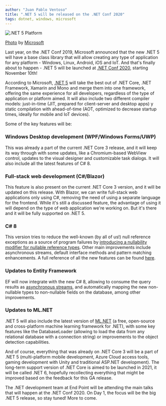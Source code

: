 ```yaml
---
author: "Juan Pablo Ventoso"
title: ".NET 5 will be released on the .NET Conf 2020"
tags: dotnet, windows, microsoft
---
```


![.NET 5 Platform](/blog/2020/11/04/dotnet-5-released-net-conf-2020/dotnet-5-platform.png)

[Photo](https://devblogs.microsoft.com/dotnet/introducing-net-5/) by [Microsoft](https://www.microsoft.com/)

Last year, on the .NET Conf 2019, Microsoft announced that the new .NET 5 will have a base class library that will allow creating any type of application for any platform - Windows, Linux, Android, iOS and IoT. And that's finally about to happen - .NET 5 will be launched at <a href="https://www.dotnetconf.net/" target="_blank">.NET Conf 2020</a>, starting November 10th!

According to Microsoft, <a href="https://devblogs.microsoft.com/dotnet/introducing-net-5/" target="_blank">.NET 5</a> will take the best out of .NET Core, .NET Framework, Xamarin and Mono and merge them into one framework, offering the same experience for all developers, regardless of the type of application or platform aimed. It will also include two different compiler models: just-in-time (JIT, prepared for client-server and desktop apps) y static compilation with ahead-of-time (AOT, optimized to decrease startup times, ideally for mobile and IoT devices).

Some of the key features will be:

### Windows Desktop development (WPF/Windows Forms/UWP)

This was already a part of the current .NET Core 3 release, and it will keep its way through with some updates, like a Chromium-based WebView control, updates to the visual designer and customizable task dialogs. It will also include all the latest features of C# 8.

### Full-stack web development (C#/Blazor)

This feature is also present on the current .NET Core 3 version, and it will be updated on this release. With Blazor, we can write full-stack web applications only using C#, removing the need of using a separate language for the frontend. While it's still a discussed feature, the advantage of using it will depend on the type of web application we're working on. But it's there and it will be fully supported on .NET 5.

### C# 8

This version tries to reduce the well-known (by all of us!) null reference exceptions as a source of program failures by <a href="https://docs.microsoft.com/en-us/archive/msdn-magazine/2018/february/essential-net-csharp-8-0-and-nullable-reference-types" target="_blank">introducing a nullability modifier for nullable reference types</a>. Other main improvements include asynchronous streams, default interface methods and pattern matching enhancements. A full reference of all the new features can be found <a href="https://docs.microsoft.com/en-us/dotnet/csharp/whats-new/csharp-8" target="_blank">here</a>.

### Updates to Entity Framework

EF will now integrate with the new C# 8, allowing to consume the query results as <a href="https://docs.microsoft.com/en-us/dotnet/csharp/whats-new/csharp-8#asynchronous-streams" target="_blank">asynchronous streams</a>, and automatically mapping the new non-nullable types to non-nullable fields on the database, among other improvements.

### Updates to ML.NET

.NET 5 will also include the latest version of <a href="https://dotnet.microsoft.com/learn/ml-dotnet/what-is-mldotnet" target="_blank">ML.NET</a> (a free, open-source and cross-platform machine learning framework for .NET), with some key features like the DatabaseLoader (allowing to load the data from any relational database with a connection string) or improvements to the object detection capabilities.


And of course, everything that was already on .NET Core 3 will be a part of .NET 5 (multi-platform mobile development, Azure Cloud access tools, gaming development with Unity and traditional ASP.NET development). The long-term support version of .NET Core is aimed to be launched in 2021, it will be called .NET 6, hopefully recollecting everything that might be improved based on the feedback for this GA release.

The .NET development team at End Point will be attending the main talks that will happen at the .NET Conf 2020. On Day 1, the focus will be the big .NET 5 release, so stay tuned! More to come.